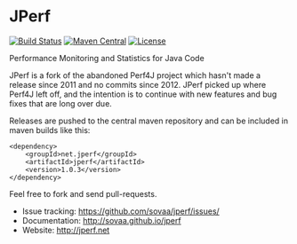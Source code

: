 JPerf
=====

[![Build Status](https://travis-ci.org/sovaa/jperf.svg?branch=master)](https://travis-ci.org/sovaa/jperf)
[![Maven Central](https://maven-badges.herokuapp.com/maven-central/net.jperf/jperf/badge.svg)](https://maven-badges.herokuapp.com/maven-central/net.jperf/jperf/)
[![License](https://img.shields.io/badge/license-Apache%202-blue.svg?style=flat)](https://github.com/sovaa/jperf/blob/master/LICENSE.txt)

Performance Monitoring and Statistics for Java Code

JPerf is a fork of the abandoned Perf4J project which hasn't made a release since 2011 and no commits since 2012. JPerf picked up where Perf4J left off, and the intention is to continue with new features and bug fixes that are long over due.

Releases are pushed to the central maven repository and can be included in maven builds like this:

```
<dependency>
    <groupId>net.jperf</groupId>
    <artifactId>jperf</artifactId>
    <version>1.0.3</version>
</dependency>
```

Feel free to fork and send pull-requests.

* Issue tracking: https://github.com/sovaa/jperf/issues/
* Documentation: http://sovaa.github.io/jperf
* Website: http://jperf.net
